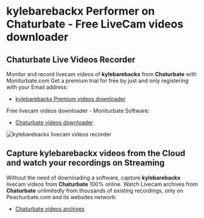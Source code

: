 # kylebarebackx Performer on Chaturbate - Free LiveCam videos downloader

## Chaturbate Live Videos Recorder

Monitor and record livecam videos of **kylebarebackx** from **Chaturbate** with Moniturbate.com
Get a premium trial for free by just and only registering with your Email address:
* [kylebarebackx Premium videos downloader](https://moniturbate.com/request-demo-licence-key.html)

Free livecam videos downloader - Moniturbate Software:
* [Chaturbate videos downloader](https://moniturbate.com/moniturbate-download-software.html)

![kylebarebackx livecam videos recorder](https://peachurnet.com/templates/moniturbate-software.png)


## Capture kylebarebackx videos from the Cloud and watch your recordings on Streaming

Without the need of downloading a software, capture **kylebarebackx** livecam videos from **Chaturbate** 100% online.
Watch Livecam archives from **Chaturbate** unlimitedly from thousands of existing recordings, only on Peachurbate.com and its websites network:
* [Chaturbate videos archives](https://peachurnet.com/)